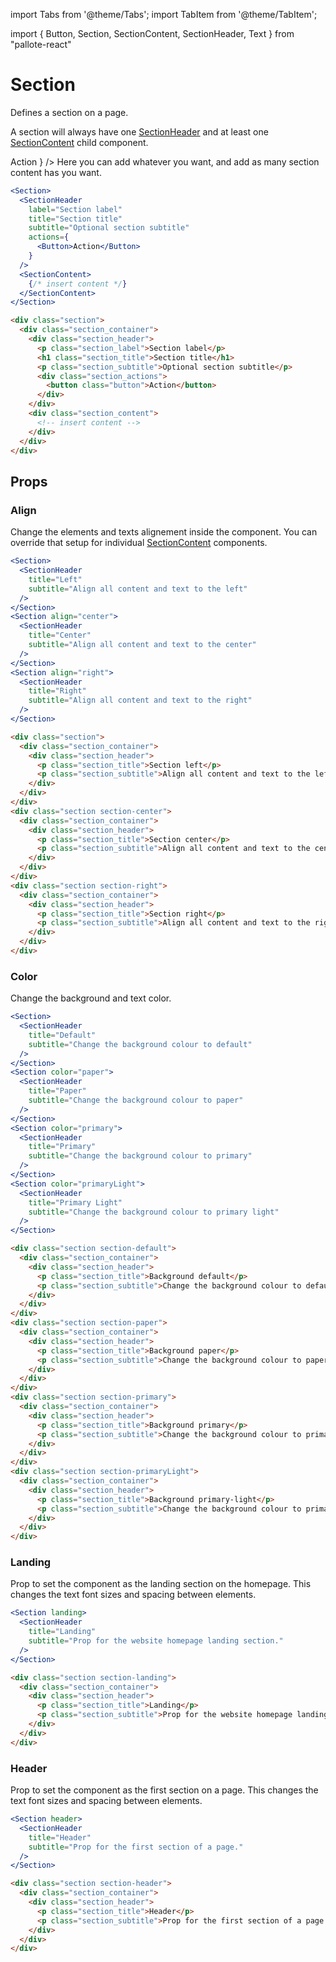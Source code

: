 ---
---
import Tabs from '@theme/Tabs';
import TabItem from '@theme/TabItem';

import { Button, Section, SectionContent, SectionHeader, Text } from "pallote-react"

# Section

Defines a section on a page.

A section will always have one [SectionHeader](/docs/components/section-header.md) and at least one [SectionContent](/docs/components/section-content.md) child component.

<div class="docs_block">
  <Section>
    <SectionHeader
      label="Section label"
      title="Section title"
      subtitle="Optional section subtitle"
      actions={
        <Button>Action</Button>
      }
    />
    <SectionContent>
      <Text>Here you can add whatever you want, and add as many section content has you want.</Text>
    </SectionContent>
  </Section>
</div>

<Tabs groupId="package" queryString>
  <TabItem value="react" label="React">

```jsx
<Section>
  <SectionHeader
    label="Section label"
    title="Section title"
    subtitle="Optional section subtitle"
    actions={
      <Button>Action</Button>
    }
  />
  <SectionContent>
    {/* insert content */}
  </SectionContent>
</Section>
```
  </TabItem>
  <TabItem value="css" label="CSS">

```html
<div class="section">
  <div class="section_container">
    <div class="section_header">
      <p class="section_label">Section label</p>
      <h1 class="section_title">Section title</h1>
      <p class="section_subtitle">Optional section subtitle</p>
      <div class="section_actions">
        <button class="button">Action</button>
      </div>
    </div>
    <div class="section_content">
      <!-- insert content -->
    </div>
  </div>
</div>
```
  </TabItem>
</Tabs>

## Props

### Align

Change the elements and texts alignement inside the component. You can override that setup for individual [SectionContent](/docs/components/section-content.md) components.

<div class="docs_block">
  <Section>
    <SectionHeader
      title="Left"
      subtitle="Align all content and text to the left"
    />
  </Section>
  <Section align="center">
    <SectionHeader
      title="Center"
      subtitle="Align all content and text to the center"
    />
  </Section>
  <Section align="right">
    <SectionHeader
      title="Right"
      subtitle="Align all content and text to the right"
    />
  </Section>
</div>

<Tabs groupId="package" queryString>
   <TabItem value="react" label="React">
  
```jsx
<Section>
  <SectionHeader
    title="Left"
    subtitle="Align all content and text to the left"
  />
</Section>
<Section align="center">
  <SectionHeader
    title="Center"
    subtitle="Align all content and text to the center"
  />
</Section>
<Section align="right">
  <SectionHeader
    title="Right"
    subtitle="Align all content and text to the right"
  />
</Section>
```
  </TabItem>
  <TabItem value="css" label="CSS">

```html
<div class="section">
  <div class="section_container">
    <div class="section_header">
      <p class="section_title">Section left</p>
      <p class="section_subtitle">Align all content and text to the left</p>
    </div>
  </div>
</div>
<div class="section section-center">
  <div class="section_container">
    <div class="section_header">
      <p class="section_title">Section center</p>
      <p class="section_subtitle">Align all content and text to the center</p>
    </div>
  </div>
</div>
<div class="section section-right">
  <div class="section_container">
    <div class="section_header">
      <p class="section_title">Section right</p>
      <p class="section_subtitle">Align all content and text to the right</p>
    </div>
  </div>
</div>
```
  </TabItem>
</Tabs>

### Color

Change the background and text color.

<div class="docs_block">
  <Section>
    <SectionHeader
      title="Default"
      subtitle="Change the background colour to default"
    />
  </Section>
  <Section color="paper">
    <SectionHeader
      title="Paper"
      subtitle="Change the background colour to paper"
    />
  </Section>
  <Section color="primary">
    <SectionHeader
      title="Primary"
      subtitle="Change the background colour to primary"
    />
  </Section>
  <Section color="primaryLight">
    <SectionHeader
      title="Primary Light"
      subtitle="Change the background colour to primary light"
    />
  </Section>
</div>

<Tabs groupId="package" queryString>
   <TabItem value="react" label="React">
  
```jsx
<Section>
  <SectionHeader
    title="Default"
    subtitle="Change the background colour to default"
  />
</Section>
<Section color="paper">
  <SectionHeader
    title="Paper"
    subtitle="Change the background colour to paper"
  />
</Section>
<Section color="primary">
  <SectionHeader
    title="Primary"
    subtitle="Change the background colour to primary"
  />
</Section>
<Section color="primaryLight">
  <SectionHeader
    title="Primary Light"
    subtitle="Change the background colour to primary light"
  />
</Section>
```
  </TabItem>
  <TabItem value="css" label="CSS">

```html
<div class="section section-default">
  <div class="section_container">
    <div class="section_header">
      <p class="section_title">Background default</p>
      <p class="section_subtitle">Change the background colour to default</p>
    </div>
  </div>
</div>
<div class="section section-paper">
  <div class="section_container">
    <div class="section_header">
      <p class="section_title">Background paper</p>
      <p class="section_subtitle">Change the background colour to paper</p>
    </div>
  </div>
</div>
<div class="section section-primary">
  <div class="section_container">
    <div class="section_header">
      <p class="section_title">Background primary</p>
      <p class="section_subtitle">Change the background colour to primary</p>
    </div>
  </div>
</div>
<div class="section section-primaryLight">
  <div class="section_container">
    <div class="section_header">
      <p class="section_title">Background primary-light</p>
      <p class="section_subtitle">Change the background colour to primary light</p>
    </div>
  </div>
</div>
```
  </TabItem>
</Tabs>

### Landing

Prop to set the component as the landing section on the homepage. This changes the text font sizes and spacing between elements.

<div class="docs_block">
  <Section landing>
    <SectionHeader
      title="Landing"
      subtitle="Prop for the website homepage landing section."
    />
  </Section>
</div>

<Tabs groupId="package" queryString>
   <TabItem value="react" label="React">
  
```jsx
<Section landing>
  <SectionHeader
    title="Landing"
    subtitle="Prop for the website homepage landing section."
  />
</Section>
```
  </TabItem>
  <TabItem value="css" label="CSS">

```html
<div class="section section-landing">
  <div class="section_container">
    <div class="section_header">
      <p class="section_title">Landing</p>
      <p class="section_subtitle">Prop for the website homepage landing section.</p>
    </div>
  </div>
</div>
```
  </TabItem>
</Tabs>

### Header

Prop to set the component as the first section on a page. This changes the text font sizes and spacing between elements.

<div class="docs_block">
  <Section header>
    <SectionHeader
      title="Header"
      subtitle="Prop for the first section of a page."
    />
  </Section>
</div>

<Tabs groupId="package" queryString>
   <TabItem value="react" label="React">
  
```jsx
<Section header>
  <SectionHeader
    title="Header"
    subtitle="Prop for the first section of a page."
  />
</Section>
```
  </TabItem>
  <TabItem value="css" label="CSS">

```html
<div class="section section-header">
  <div class="section_container">
    <div class="section_header">
      <p class="section_title">Header</p>
      <p class="section_subtitle">Prop for the first section of a page.</p>
    </div>
  </div>
</div>
```
  </TabItem>
</Tabs>
